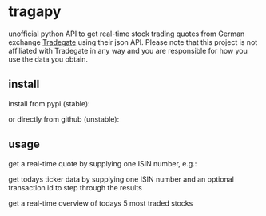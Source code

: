 # tragapy
unofficial python API to get real-time stock trading quotes from German exchange [Tradegate](https://www.tradegate.de/) using their json API. Please note that this project is not affiliated with Tradegate in any way and you are responsible for how you use the data you obtain.

## install
install from pypi (stable):

or directly from github (unstable):

## usage
get a real-time quote by supplying one ISIN number, e.g.:

get todays ticker data by supplying one ISIN number and an optional transaction id to step through the results

get a real-time overview of todays 5 most traded stocks

